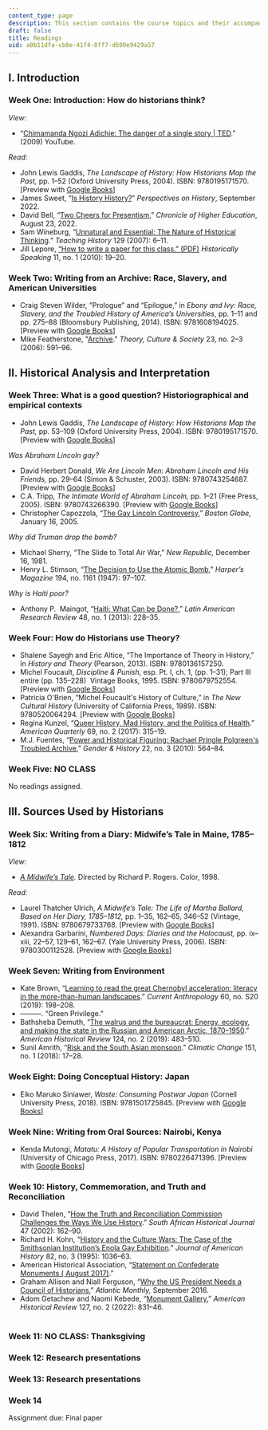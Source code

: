```yaml
---
content_type: page
description: This section contains the course topics and their accompanying readings.
draft: false
title: Readings
uid: a0b11dfa-cb8e-41f4-8ff7-d699e9429a57
---
```

## I. Introduction

### Week One: Introduction: How do historians think?

*View:*

- “[Chimamanda Ngozi Adichie: The danger of a single story | TED](https://www.youtube.com/watch?v=D9Ihs241zeg).” (2009) YouTube.

*Read:*

- John Lewis Gaddis, *The Landscape of History: How Historians Map the Past,* pp. 1–52 (Oxford University Press, 2004). ISBN: ‎9780195171570. \[Preview with [Google Books](https://www.google.com/books/edition/The_Landscape_of_History/ykz1vUT-CWEC?hl=en&gbpv=1)\]
- James Sweet, “[Is History History?](https://www.historians.org/research-and-publications/perspectives-on-history/september-2022/is-history-history-identity-politics-and-teleologies-of-the-present)” *Perspectives on History*, September 2022.
- David Bell, “[Two Cheers for Presentism](https://www.chronicle.com/article/two-cheers-for-presentism),” *Chronicle of Higher Education*, August 23, 2022.
- Sam Wineburg, “[Unnatural and Essential: The Nature of Historical Thinking](https://www.researchgate.net/publication/271429474_Unnatural_and_essential_The_nature_of_historical_thinking).” *Teaching History* 129 (2007): 6–11.
- Jill Lepore, [“How to write a paper for this class.” (PDF)](https://scholar.harvard.edu/files/jlepore/files/lepore_how_to_write_a_paper_2009_0_1.pdf) *Historically Speaking* 11, no. 1 (2010): 19–20.

### Week Two: Writing from an Archive: Race, Slavery, and American Universities

- Craig Steven Wilder, “Prologue” and “Epilogue,” in *Ebony and Ivy: Race, Slavery, and the Troubled History of America’s Universities*, pp. 1–11 and pp. 275–88 (Bloomsbury Publishing, 2014). ISBN: ‎9781608194025. \[Preview with [Google Books](https://www.google.com/books/edition/Ebony_and_Ivy/8abHAAAAQBAJ?hl=en&gbpv=1)\]
- Mike Featherstone, "[Archive](https://journals.sagepub.com/doi/abs/10.1177/0263276406023002106)." *Theory, Culture & Society* 23, no. 2–3 (2006): 591–96.  

## II. Historical Analysis and Interpretation

### Week Three: What is a good question? Historiographical and empirical contexts

- John Lewis Gaddis, *The Landscape of History: How Historians Map the Past,* pp. 53–109 (Oxford University Press, 2004). ISBN: ‎9780195171570. \[Preview with [Google Books](https://www.google.com/books/edition/The_Landscape_of_History/ykz1vUT-CWEC?hl=en&gbpv=1)\]

*Was Abraham Lincoln gay?*

- David Herbert Donald, *We Are Lincoln Men: Abraham Lincoln and His Friends,* pp. 29–64 (Simon & Schuster, 2003). ISBN: ‎9780743254687. \[Preview with [Google Books](https://www.google.com/books/edition/We_Are_Lincoln_Men/4JsrtHTWy_YC?hl=en&gbpv=1)\]
- C.A. Tripp, *The Intimate World of Abraham* *Lincoln,* pp. 1–21 (Free Press, 2005). ISBN: 9780743266390. \[Preview with [Google Books](https://www.google.com/books/edition/The_Intimate_World_of_Abraham_Lincoln/Q8zHX_ldRd4C?hl=en&gbpv=1)\]
- Christopher Capozzola, “[The Gay Lincoln Controversy](http://archive.boston.com/news/globe/ideas/articles/2005/01/16/the_gay_lincoln_controversy?pg=full),” *Boston Globe,* January 16, 2005.  

*Why did Truman drop the bomb?*

- Michael Sherry, “The Slide to Total Air War,” *New Republic,* December 16, 1981.
- Henry L. Stimson, “[The Decision to Use the Atomic Bomb](https://muse.jhu.edu/article/435287/summary),” *Harper’s Magazine* 194, no. 1161 (1947): 97–107.

*Why is Haiti poor?*

- Anthony P.  Maingot, “[Haiti: What Can be Done?](https://muse.jhu.edu/article/504739),” *Latin American Research Review* 48, no. 1 (2013): 228–35.

### Week Four: How do Historians use Theory?

- Shalene Sayegh and Eric Altice, “The Importance of Theory in History,” in *History and Theory* (Pearson, 2013). ISBN: ‎9780136157250. 
- Michel Foucault, *Discipline & Punish*, esp. Pt. I, ch. 1, (pp. 1–31); Part III entire (pp. 135–228)  Vintage Books, 1995. ISBN: 9780679752554. \[Preview with [Google Books](https://www.google.com/books/edition/Discipline_and_Punish/6rfP0H5TSmYC?hl=en&gbpv=1)\]
- Patricia O'Brien, “Michel Foucault's History of Culture,” in *The New Cultural History* (University of California Press, 1989). ISBN: ‎9780520064294. \[Preview with [Google Books](https://www.google.com/books/edition/The_New_Cultural_History/hYocRS2OkIwC?hl=en&gbpv=1)\]
- Regina Kunzel, “[Queer History, Mad History, and the Politics of Health](https://www.proquest.com/docview/1994439233?parentSessionId=lN5R%2BB7kA8Wco77fHG%2BrV2iDpBDxwzu3VlTqQnPqDZc%3D).” *American Quarterly* 69, no. 2 (2017): 315–19.
- M.J. Fuentes, “[Power and Historical Figuring: Rachael Pringle Polgreen's Troubled Archive](https://onlinelibrary.wiley.com/doi/full/10.1111/j.1468-0424.2010.01616.x),” *Gender & History* 22, no. 3 (2010): 564–84.

### Week Five: NO CLASS

No readings assigned.

## III. Sources Used by Historians

### Week Six: Writing from a Diary: Midwife’s Tale in Maine, 1785–1812

*View:*

- [*A Midwife’s Tale*](https://www.imdb.com/title/tt0117044/?ref_=fn_al_tt_2)*.* Directed by Richard P. Rogers. Color, 1998.

*Read:*

- Laurel Thatcher Ulrich, *A Midwife’s Tale: The Life of Martha Ballard, Based on Her Diary, 1785–1812,* pp. 1–35, 162–65, 346–52 (Vintage, 1991). ISBN: ‎9780679733768. \[Preview with [Google Books](https://www.google.com/books/edition/A_Midwife_s_Tale/Qa_MpVB06YUC?hl=en&gbpv=1)\]
- Alexandra Garbarini, *Numbered Days: Diaries and the Holocaust,* pp. ix–xiii, 22–57, 129–61, 162–67. (Yale University Press, 2006). ISBN: 9780300112528. \[Preview with [Google Books](https://www.google.com/books/edition/Numbered_Days/utBBco6EQEEC?hl=en&gbpv=1)\]

### Week Seven: Writing from Environment

- Kate Brown, “[Learning to read the great Chernobyl acceleration: literacy in the more-than-human landscapes](https://www.journals.uchicago.edu/doi/full/10.1086/702901).” *Current Anthropology* 60, no. S20 (2019): 198–208.
- ———. “Green Privilege.”
- Bathsheba Demuth, “[The walrus and the bureaucrat: Energy, ecology, and making the state in the Russian and American Arctic, 1870–1950](https://academic.oup.com/ahr/article/124/2/483/5426289).” *American Historical Review* 124, no. 2 (2019): 483–510.
- Sunil Amrith, “[Risk and the South Asian monsoon](https://www.researchgate.net/publication/295249111_Risk_and_the_South_Asian_monsoon).” *Climatic Change* 151, no. 1 (2018): 17–28.

### Week Eight: Doing Conceptual History: Japan

- Eiko Maruko Siniawer, *Waste: Consuming Postwar Japan* (Cornell University Press, 2018). ISBN: ‎9781501725845. \[Preview with [Google Books](https://www.google.com/books/edition/Waste/1kFQDwAAQBAJ?hl=en&gbpv=1)\] 

### Week Nine: Writing from Oral Sources: Nairobi, Kenya

- Kenda Mutongi, *Matatu: A History of Popular Transportation in Nairobi* (University of Chicago Press, 2017). ISBN: ‎9780226471396. \[Preview with [Google Books](https://www.google.com/books/edition/Matatu/X5YtDwAAQBAJ?hl=en&gbpv=1)\]

### Week 10: History, Commemoration, and Truth and Reconciliation

- David Thelen, “[How the Truth and Reconciliation Commission Challenges the Ways We Use History](https://www.tandfonline.com/doi/abs/10.1080/02582470208671439?journalCode=rshj20).” *South African Historical Journal* 47 (2002): 162–90.
- Richard H. Kohn, “[History and the Culture Wars: The Case of the Smithsonian Institution’s Enola Gay Exhibition](https://www.jstor.org/stable/2945111).” *Journal of American History* 82, no. 3 (1995): 1036–63.
- American Historical Association, “[Statement on Confederate Monuments ( August 2017)](https://www.historians.org/news-and-advocacy/aha-advocacy/aha-statement-on-confederate-monuments).”
- Graham Allison and Niall Ferguson, “[Why the US President Needs a Council of Historians](https://www.theatlantic.com/magazine/archive/2016/09/dont-know-much-about-history/492746/),” *Atlantic Monthly,* September 2016.
- Adom Getachew and Naomi Kebede, “[Monument Gallery](https://academic.oup.com/ahr/article/127/2/831/6705144),” *American Historical Review* 127, no. 2 (2022): 831–46.  
     

### Week 11: NO CLASS: Thanksgiving

### Week 12: Research presentations

### Week 13: Research presentations

### Week 14

Assignment due: Final paper